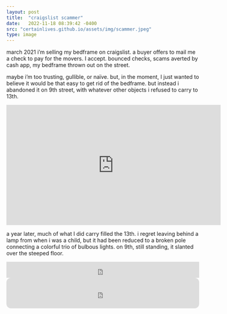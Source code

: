 ```yaml
---
layout: post
title:  "craigslist scammer"
date:   2022-11-18 08:39:42 -0400
src: "certainlives.github.io/assets/img/scammer.jpeg"
type: image
---
```

march 2021 i’m selling my bedframe on craigslist. a buyer offers to mail me a check to pay for the movers. I accept. bounced checks, scams averted by cash app, my bedframe thrown out on the street. 

maybe i’m too trusting, gullible, or naïve. but, in the moment, I just wanted to believe it would be that easy to get rid of the bedframe. but instead i abandoned it on 9th street, with whatever other objects i refused to carry to 13th.

<iframe width="560" height="315" src="https://www.youtube.com/embed/tTm5OxEoY1U" title="YouTube video player" frameborder="0" allow="accelerometer; autoplay; clipboard-write; encrypted-media; gyroscope; picture-in-picture" allowfullscreen></iframe>

a year later, much of what I did carry filled the 13th. i regret leaving behind a lamp from when i was a child, but it had been reduced to a broken pole connecting a colorful trio of bulbous lights. on 9th, still standing, it slanted over the steeped floor.

<iframe style="border: 0; width: 100%; height: 42px;" src="https://bandcamp.com/EmbeddedPlayer/album=1406720309/size=small/bgcol=333333/linkcol=9a64ff/transparent=true/" seamless><a href="https://certainlives.bandcamp.com/album/craigslist-scammer-single">craigslist scammer (single) by certain lives</a></iframe>

<iframe style="border-radius:12px" src="https://open.spotify.com/embed/album/02JlLBTTTFIAQBASR6a8aM?utm_source=generator&theme=0" width="100%" height="80" frameBorder="0" allowfullscreen="" allow="autoplay; clipboard-write; encrypted-media; fullscreen; picture-in-picture" loading="lazy"></iframe>
